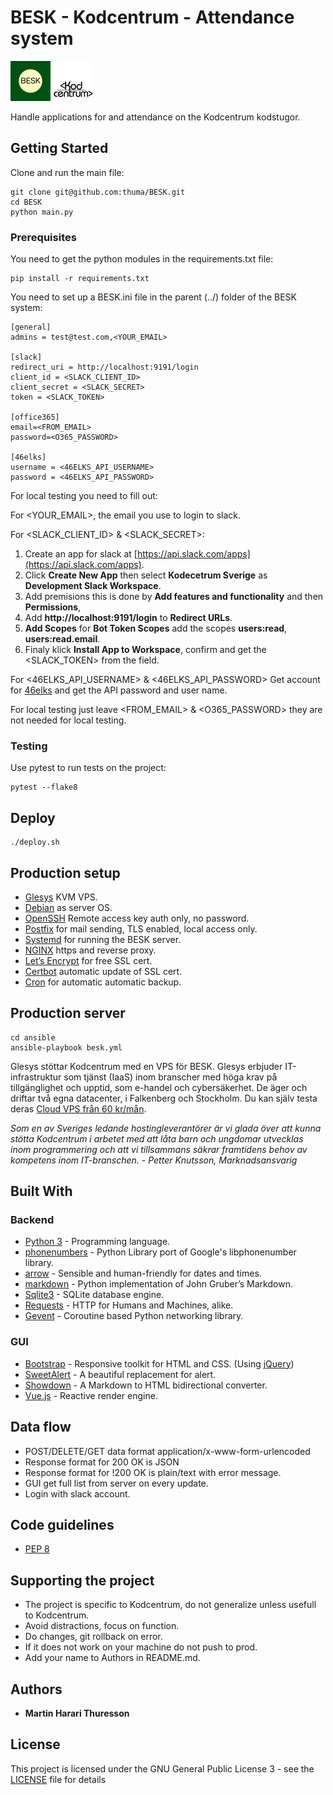 # BESK - Kodcentrum - Attendance system
<img src="https://github.com/thuma/BESK/blob/master/static/img/BESK.png" height="64" alt="BESK">
<img src="https://github.com/thuma/BESK/blob/master/static/img/kodcentrum-logo.svg" height="64" alt="kodcentrum">

Handle applications for and attendance on the Kodcentrum kodstugor.

## Getting Started

Clone and run the main file:

```
git clone git@github.com:thuma/BESK.git
cd BESK
python main.py
```

### Prerequisites

You need to get the python modules in the requirements.txt file:

```
pip install -r requirements.txt
```

You need to set up a BESK.ini file in the parent (../) folder of the BESK system:

```
[general]
admins = test@test.com,<YOUR_EMAIL>

[slack]
redirect_uri = http://localhost:9191/login
client_id = <SLACK_CLIENT_ID>
client_secret = <SLACK_SECRET>
token = <SLACK_TOKEN>

[office365]
email=<FROM_EMAIL>
password=<O365_PASSWORD>

[46elks]
username = <46ELKS_API_USERNAME>
password = <46ELKS_API_PASSWORD>
```

For local testing you need to fill out:

For <YOUR_EMAIL>, the email you use to login to slack.

For <SLACK_CLIENT_ID> & <SLACK_SECRET>:

1. Create an app for slack at [https://api.slack.com/apps](https://api.slack.com/apps).
2. Click **Create New App** then select **Kodecetrum Sverige** as **Development Slack Workspace**.
3. Add premisions this is done by **Add features and functionality** and then **Permissions**,
4. Add **http://localhost:9191/login** to **Redirect URLs**.
5. **Add Scopes** for **Bot Token Scopes**  add the scopes **users:read**, **users:read.email**.
6. Finaly klick **Install App to Workspace**, confirm and get the <SLACK_TOKEN> from the field.

For <46ELKS_API_USERNAME> & <46ELKS_API_PASSWORD>
Get account for [46elks](https://46elks.com) and get the API password and user name.

For local testing just leave <FROM_EMAIL> & <O365_PASSWORD> they are not needed for local testing. 

### Testing

Use pytest to run tests on the project:

```
pytest --flake8
```

## Deploy

```
./deploy.sh
```

## Production setup

* [Glesys](https://www.glesys.se) KVM VPS.
* [Debian](https://www.debian.org/) as server OS.
* [OpenSSH](https://www.openssh.com/) Remote access key auth only, no password.
* [Postfix](http://www.postfix.org/) for mail sending, TLS enabled, local access only.
* [Systemd](https://www.freedesktop.org/wiki/Software/systemd/) for running the BESK server.
* [NGINX](https://nginx.org/en/) https and reverse proxy.
* [Let’s Encrypt](https://letsencrypt.org/) for free SSL cert.
* [Certbot](https://certbot.eff.org/) automatic update of SSL cert.
* [Cron](https://www.gnu.org/software/mcron/) for automatic automatic backup.

## Production server

```
cd ansible
ansible-playbook besk.yml
```

<p>
Glesys stöttar Kodcentrum med en VPS för BESK.
Glesys erbjuder IT-infrastruktur som tjänst (IaaS) inom branscher med höga 
krav på tillgänglighet och upptid, som e-handel och cybersäkerhet.
De äger och driftar två egna datacenter, i Falkenberg och Stockholm.
Du kan själv testa deras 
<a href="https://glesys.se/vps">Cloud VPS från 60 kr/mån</a>. 
</p>
<p>
    <i>
    Som en av Sveriges ledande hostingleverantörer är vi glada över att 
    kunna stötta Kodcentrum i arbetet med att låta barn och ungdomar 
    utvecklas inom programmering och att vi tillsammans säkrar 
    framtidens behov av kompetens inom IT-branschen. 
    - Petter Knutsson, Marknadsansvarig
    </i>
</p>

## Built With

### Backend
* [Python 3](https://www.python.org/) - Programming language.
* [phonenumbers](https://github.com/daviddrysdale/python-phonenumbers) - Python Library port of Google's libphonenumber library.
* [arrow](https://arrow.readthedocs.io/en/latest/) - Sensible and human-friendly for dates and times.
* [markdown](https://python-markdown.github.io/#features) - Python implementation of John Gruber’s Markdown.
* [Sqlite3](https://www.sqlite.org) - SQLite database engine.
* [Requests](https://3.python-requests.org/) - HTTP for Humans and Machines, alike.
* [Gevent](http://www.gevent.org/) - Coroutine based Python networking library.

### GUI
* [Bootstrap](https://getbootstrap.com/) -  Responsive toolkit for HTML and CSS. (Using [jQuery](https://jquery.com/))
* [SweetAlert](https://sweetalert.js.org/) - A beautiful replacement for alert.
* [Showdown](http://showdownjs.com/) - A Markdown to HTML bidirectional converter.
* [Vue.js](http://www.vuejs.org/) - Reactive render engine.

## Data flow

* POST/DELETE/GET data format application/x-www-form-urlencoded
* Response format for 200 OK is JSON
* Response format for !200 OK is plain/text with error message.
* GUI get full list from server on every update.
* Login with slack account.

## Code guidelines

* [PEP 8](https://www.python.org/dev/peps/pep-0008/)

## Supporting the project

* The project is specific to Kodcentrum, do not generalize unless usefull to Kodcentrum.
* Avoid distractions, focus on function.
* Do changes, git rollback on error.
* If it does not work on your machine do not push to prod.
* Add your name to Authors in README.md.

## Authors

* **Martin Harari Thuresson**

## License

This project is licensed under the GNU General Public License 3 - see the [LICENSE](LICENSE) file for details
